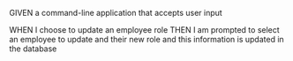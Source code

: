 GIVEN a command-line application that accepts user input

<!-- WHEN I start the application
THEN I am presented with the following options: view all departments, view all roles, view all employees, add a department, add a role, add an employee, and update an employee role -->

<!-- WHEN I choose to view all departments
THEN I am presented with a formatted table showing department names and department ids -->

<!-- WHEN I choose to view all roles
THEN I am presented with the job title, role id, the department that role belongs to, and the salary for that role -->

<!-- WHEN I choose to view all employees
THEN I am presented with a formatted table showing employee data, including _employee ids, first names, last names, job titles, departments, salaries, and managers that the employees report to_ -->

<!-- WHEN I choose to add a department
THEN I am prompted to enter the name of the department and that department is added to the database -->

<!-- WHEN I choose to add a role
THEN I am prompted to enter the name, salary, and department for the role and that role is added to the database -->

<!-- WHEN I choose to add an employee
THEN I am prompted to enter the employee’s first name, last name, role, and manager, and that employee is added to the database -->

WHEN I choose to update an employee role
THEN I am prompted to select an employee to update and their new role and this information is updated in the database
